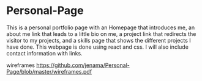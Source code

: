 # Personal-Page

This is a personal portfolio page with an Homepage that introduces me, an about me link that leads to a little bio on me,
a project link that redirects the visitor to my projects, and a skills page that shows the different projects I have done. 
This webpage is done using react and css. I will also include contact information with links.

wireframes https://github.com/jenama/Personal-Page/blob/master/wireframes.pdf
